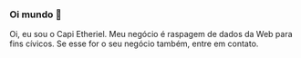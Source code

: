 ### Oi mundo 👋

<!--
**barraponto/barraponto** is a ✨ _special_ ✨ repository because its `README.md` (this file) appears on your GitHub profile.

Here are some ideas to get you started:

- 🔭 I’m currently working on ...
- 🌱 I’m currently learning ...
- 👯 I’m looking to collaborate on ...
- 🤔 I’m looking for help with ...
- 💬 Ask me about ...
- 📫 How to reach me: ...
- 😄 Pronouns: ...
- ⚡ Fun fact: ...
-->

Oi, eu sou o Capi Etheriel.
Meu negócio é raspagem de dados da Web para fins cívicos.
Se esse for o seu negócio também, entre em contato.
